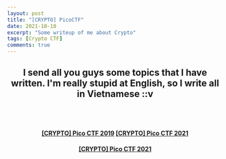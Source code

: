 ```yaml
---
layout: post
title: "[CRYPTO] PicoCTF"
date: 2021-10-10
excerpt: "Some writeup of me about Crypto"
tags: [Crypto CTF]
comments: true
---
```


<h2 align="center">
  I send all you guys some topics that I have written. I'm really stupid at English, so I write all in Vietnamese ::v
</h2> 
<br><br>
<div align="center">
  <h4>
    <a href="https://hieuhdh.github.io/deuteri/CRYPTO-PicoCTF-2019/" class="btn btn-success">[CRYPTO] Pico CTF 2019</a> 
    <a href="https://hieuhdh.github.io/deuteri/CRYPTO-PicoCTF-2021/" class="btn btn-success">[CRYPTO] Pico CTF 2021</a>
  </h4>
</div>

<div align="center">
  <h4>
    <a href="https://hieuhdh.github.io/deuteri/CRYPTO-PicoCTF-2021/" class="btn btn-success">[CRYPTO] Pico CTF 2021</a> 
  </h4>
</div>